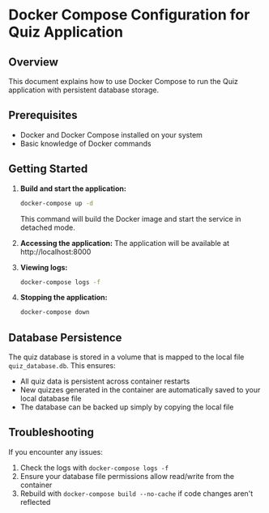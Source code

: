 # Docker Compose Configuration for Quiz Application

## Overview
This document explains how to use Docker Compose to run the Quiz application with persistent database storage.

## Prerequisites
- Docker and Docker Compose installed on your system
- Basic knowledge of Docker commands

## Getting Started

1. **Build and start the application:**
   ```bash
   docker-compose up -d
   ```
   This command will build the Docker image and start the service in detached mode.

2. **Accessing the application:**
   The application will be available at http://localhost:8000

3. **Viewing logs:**
   ```bash
   docker-compose logs -f
   ```

4. **Stopping the application:**
   ```bash
   docker-compose down
   ```

## Database Persistence

The quiz database is stored in a volume that is mapped to the local file `quiz_database.db`. 
This ensures:
- All quiz data is persistent across container restarts
- New quizzes generated in the container are automatically saved to your local database file
- The database can be backed up simply by copying the local file

## Troubleshooting

If you encounter any issues:
1. Check the logs with `docker-compose logs -f`
2. Ensure your database file permissions allow read/write from the container
3. Rebuild with `docker-compose build --no-cache` if code changes aren't reflected 